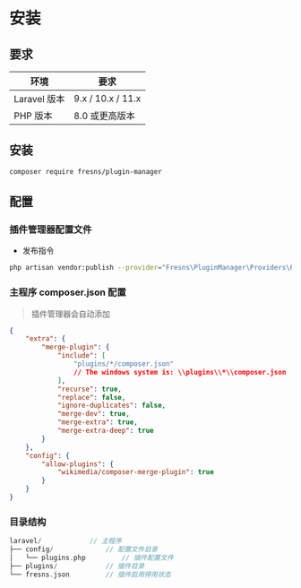 # 安装

## 要求

| 环境 | 要求 |
| --- | --- |
| Laravel 版本 | 9.x / 10.x / 11.x |
| PHP 版本 | 8.0 或更高版本 |

## 安装

```sh
composer require fresns/plugin-manager
```

## 配置

### 插件管理器配置文件

- 发布指令

```sh
php artisan vendor:publish --provider="Fresns\PluginManager\Providers\PluginServiceProvider"
```

### 主程序 composer.json 配置

> 插件管理器会自动添加

```json
{
    "extra": {
        "merge-plugin": {
            "include": [
                "plugins/*/composer.json"
                // The windows system is: \\plugins\\*\\composer.json
            ],
            "recurse": true,
            "replace": false,
            "ignore-duplicates": false,
            "merge-dev": true,
            "merge-extra": true,
            "merge-extra-deep": true
        }
    },
    "config": {
        "allow-plugins": {
            "wikimedia/composer-merge-plugin": true
        }
    }
}
```

### 目录结构

```php
laravel/            // 主程序
├── config/             // 配置文件目录
│   └── plugins.php         // 插件配置文件
├── plugins/            // 插件目录
└── fresns.json         // 插件启用停用状态
```
